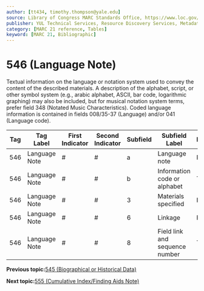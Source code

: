 ```yaml
---
author: [tt434, timothy.thompson@yale.edu]
source: Library of Congress MARC Standards Office, https://www.loc.gov/marc/bibliographic/bd546.html
publisher: YUL Technical Services, Resource Discovery Services, Metadata Services Unit
category: [MARC 21 reference, Tables]
keyword: [MARC 21, Bibliographic]
---
```


# 546 \(Language Note\)

Textual information on the language or notation system used to convey the content of the described materials. A description of the alphabet, script, or other symbol system \(e.g., arabic alphabet, ASCII, bar code, logarithmic graphing\) may also be included, but for musical notation system terms, prefer field 348 \(Notated Music Characteristics\). Coded language information is contained in fields 008/35-37 \(Language\) and/or 041 \(Language code\).

|Tag|Tag Label|First Indicator|Second Indicator|Subfield|Subfield Label|Repeatable|
|---|---------|---------------|----------------|--------|--------------|----------|
|546|Language Note|\#|\#|a|Language note|F|
|546|Language Note|\#|\#|b|Information code or alphabet|T|
|546|Language Note|\#|\#|3|Materials specified|F|
|546|Language Note|\#|\#|6|Linkage|F|
|546|Language Note|\#|\#|8|Field link and sequence number|T|

**Previous topic:**[545 \(Biographical or Historical Data\)](../tables/545_bib_table.md)

**Next topic:**[555 \(Cumulative Index/Finding Aids Note\)](../tables/555_bib_table.md)

